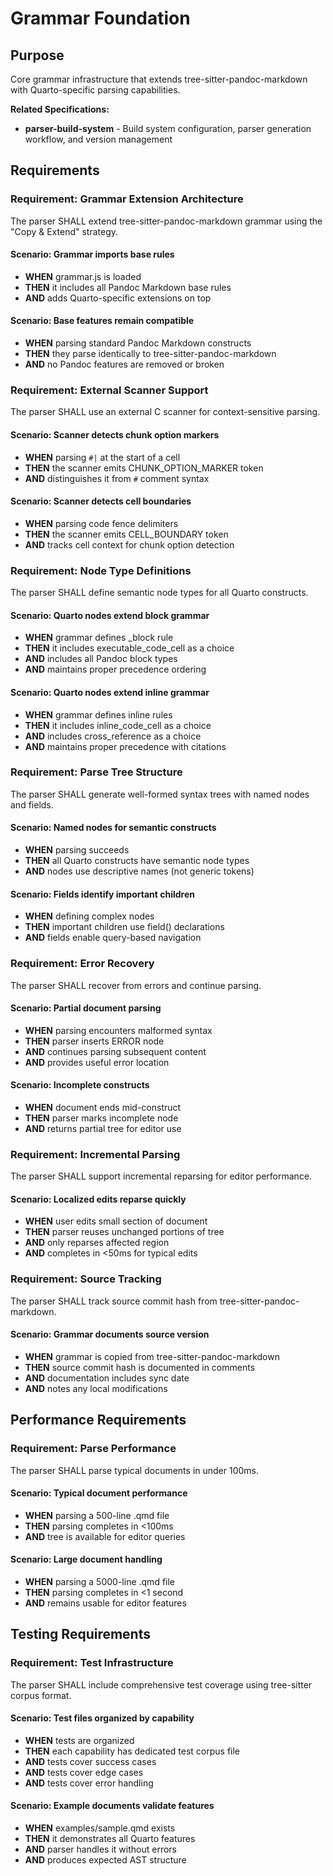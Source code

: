 # Grammar Foundation

## Purpose
Core grammar infrastructure that extends tree-sitter-pandoc-markdown with Quarto-specific parsing capabilities.

**Related Specifications:**
- **parser-build-system** - Build system configuration, parser generation workflow, and version management

## Requirements

### Requirement: Grammar Extension Architecture
The parser SHALL extend tree-sitter-pandoc-markdown grammar using the "Copy & Extend" strategy.

#### Scenario: Grammar imports base rules
- **WHEN** grammar.js is loaded
- **THEN** it includes all Pandoc Markdown base rules
- **AND** adds Quarto-specific extensions on top

#### Scenario: Base features remain compatible
- **WHEN** parsing standard Pandoc Markdown constructs
- **THEN** they parse identically to tree-sitter-pandoc-markdown
- **AND** no Pandoc features are removed or broken

### Requirement: External Scanner Support
The parser SHALL use an external C scanner for context-sensitive parsing.

#### Scenario: Scanner detects chunk option markers
- **WHEN** parsing `#|` at the start of a cell
- **THEN** the scanner emits CHUNK_OPTION_MARKER token
- **AND** distinguishes it from `#` comment syntax

#### Scenario: Scanner detects cell boundaries
- **WHEN** parsing code fence delimiters
- **THEN** the scanner emits CELL_BOUNDARY token
- **AND** tracks cell context for chunk option detection

### Requirement: Node Type Definitions
The parser SHALL define semantic node types for all Quarto constructs.

#### Scenario: Quarto nodes extend block grammar
- **WHEN** grammar defines _block rule
- **THEN** it includes executable_code_cell as a choice
- **AND** includes all Pandoc block types
- **AND** maintains proper precedence ordering

#### Scenario: Quarto nodes extend inline grammar
- **WHEN** grammar defines inline rules
- **THEN** it includes inline_code_cell as a choice
- **AND** includes cross_reference as a choice
- **AND** maintains proper precedence with citations

### Requirement: Parse Tree Structure
The parser SHALL generate well-formed syntax trees with named nodes and fields.

#### Scenario: Named nodes for semantic constructs
- **WHEN** parsing succeeds
- **THEN** all Quarto constructs have semantic node types
- **AND** nodes use descriptive names (not generic tokens)

#### Scenario: Fields identify important children
- **WHEN** defining complex nodes
- **THEN** important children use field() declarations
- **AND** fields enable query-based navigation

### Requirement: Error Recovery
The parser SHALL recover from errors and continue parsing.

#### Scenario: Partial document parsing
- **WHEN** parsing encounters malformed syntax
- **THEN** parser inserts ERROR node
- **AND** continues parsing subsequent content
- **AND** provides useful error location

#### Scenario: Incomplete constructs
- **WHEN** document ends mid-construct
- **THEN** parser marks incomplete node
- **AND** returns partial tree for editor use

### Requirement: Incremental Parsing
The parser SHALL support incremental reparsing for editor performance.

#### Scenario: Localized edits reparse quickly
- **WHEN** user edits small section of document
- **THEN** parser reuses unchanged portions of tree
- **AND** only reparses affected region
- **AND** completes in <50ms for typical edits

### Requirement: Source Tracking
The parser SHALL track source commit hash from tree-sitter-pandoc-markdown.

#### Scenario: Grammar documents source version
- **WHEN** grammar is copied from tree-sitter-pandoc-markdown
- **THEN** source commit hash is documented in comments
- **AND** documentation includes sync date
- **AND** notes any local modifications

## Performance Requirements

### Requirement: Parse Performance
The parser SHALL parse typical documents in under 100ms.

#### Scenario: Typical document performance
- **WHEN** parsing a 500-line .qmd file
- **THEN** parsing completes in <100ms
- **AND** tree is available for editor queries

#### Scenario: Large document handling
- **WHEN** parsing a 5000-line .qmd file
- **THEN** parsing completes in <1 second
- **AND** remains usable for editor features

## Testing Requirements

### Requirement: Test Infrastructure
The parser SHALL include comprehensive test coverage using tree-sitter corpus format.

#### Scenario: Test files organized by capability
- **WHEN** tests are organized
- **THEN** each capability has dedicated test corpus file
- **AND** tests cover success cases
- **AND** tests cover edge cases
- **AND** tests cover error handling

#### Scenario: Example documents validate features
- **WHEN** examples/sample.qmd exists
- **THEN** it demonstrates all Quarto features
- **AND** parser handles it without errors
- **AND** produces expected AST structure
